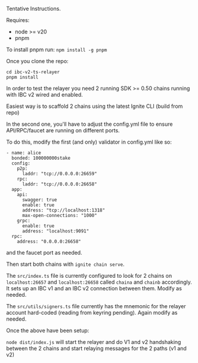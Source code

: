 Tentative Instructions.

Requires:
- node >= v20
- pnpm 

To install pnpm run:
`npm install -g pnpm`

Once you clone the repo:

```
cd ibc-v2-ts-relayer
pnpm install
```

In order to test the relayer you need 2 running SDK >= 0.50 chains running with IBC v2 wired and enabled.

Easiest way is to scaffold 2 chains using the latest Ignite CLI (build from repo)

In the second one, you'll have to adjust the config.yml file to ensure API/RPC/faucet are running on different ports.

To do this, modify the first (and only) validator in config.yml like so:

```
- name: alice
  bonded: 100000000stake
  config:
    p2p:
      laddr: "tcp://0.0.0.0:26659"
    rpc:
      laddr: "tcp://0.0.0.0:26658"
  app:
    api: 
      swagger: true
      enable: true
      address: "tcp://localhost:1318"
      max-open-connections: "1000"
    grpc:
      enable: true
      address: "localhost:9091"
  rpc:
    address: "0.0.0.0:26658"
```

and the faucet port as needed.

Then start both chains with `ignite chain serve`.

The `src/index.ts` file is currently configured to look for 2 chains on `localhost:26657` and `localhost:26658` called `chaina` and `chainb` accordingly.
It sets up an IBC v1 and an IBC v2 connection between them.
Modify as needed.

The `src/utils/signers.ts` file currently has the mnemonic for the relayer account hard-coded (reading from keyring pending). Again modify as needed.

Once the above have been setup:

`node dist/index.js` will start the relayer and do V1 and v2 handshaking between the 2 chains and start relaying messages for the 2 paths (v1 and v2)

